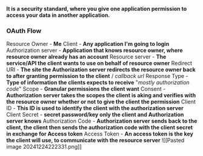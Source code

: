 **It is a security standard, where you give one application permission to access your data in another application.**
### OAuth Flow
Resource Owner - **Me**
Client - **Any application I'm going to login**
Authorization server - **Application that knows resource owner, where resource owner already has an account**
Resource server - **The service/API the client wants to use on behalf of resource owner**
Redirect URI - **The site the Authorization server redirects the resource owner back to after granting permission to the client** / *callback url*
Response Type - **Type of information the clients expects to receive** "*mostly authorization code*"
Scope - **Granular permissions the client want**
Consent - **Authorization server takes the scopes the client is aking and verifies with the resource owner whether or not to give the client the permission**
Client ID - **This ID is used to identify the client with the authorization server**
Client Secret - **secret password/key only the client and Authorization server knows**
Authorization Code - **Authorization server sends back to the client, the client then sends the authorization code with the client secret in exchange for Access token**
Access Token - **An access token is the key the client will use, to communicate with the resource server**
![[Pasted image 20241224222331.png]]